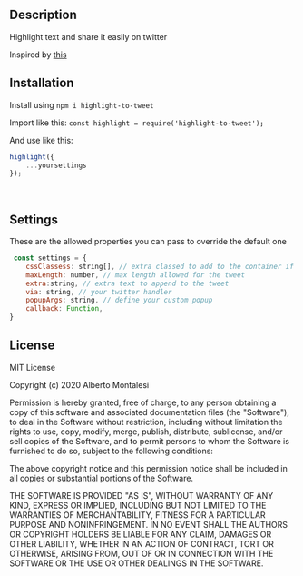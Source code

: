 ## Description

Highlight text and share it easily on twitter

Inspired by [this](https://webflow.com/website/Highlight-text-to-Tweet-it)

## Installation 

Install using `npm i highlight-to-tweet`

Import like this: `const highlight = require('highlight-to-tweet');`

And use like this:

```js
highlight({
    ...yoursettings
});
```

&nbsp;

## Settings

These are the allowed properties you can pass to override the default one
```js
 const settings = {
    cssClassess: string[], // extra classed to add to the container if you want to style it yourself
    maxLength: number, // max length allowed for the tweet
    extra:string, // extra text to append to the tweet
    via: string, // your twitter handler
    popupArgs: string, // define your custom popup
    callback: Function,
}
```

## License

MIT License

Copyright (c) 2020 Alberto Montalesi

Permission is hereby granted, free of charge, to any person obtaining a copy
of this software and associated documentation files (the "Software"), to deal
in the Software without restriction, including without limitation the rights
to use, copy, modify, merge, publish, distribute, sublicense, and/or sell
copies of the Software, and to permit persons to whom the Software is
furnished to do so, subject to the following conditions:

The above copyright notice and this permission notice shall be included in all
copies or substantial portions of the Software.

THE SOFTWARE IS PROVIDED "AS IS", WITHOUT WARRANTY OF ANY KIND, EXPRESS OR
IMPLIED, INCLUDING BUT NOT LIMITED TO THE WARRANTIES OF MERCHANTABILITY,
FITNESS FOR A PARTICULAR PURPOSE AND NONINFRINGEMENT. IN NO EVENT SHALL THE
AUTHORS OR COPYRIGHT HOLDERS BE LIABLE FOR ANY CLAIM, DAMAGES OR OTHER
LIABILITY, WHETHER IN AN ACTION OF CONTRACT, TORT OR OTHERWISE, ARISING FROM,
OUT OF OR IN CONNECTION WITH THE SOFTWARE OR THE USE OR OTHER DEALINGS IN THE
SOFTWARE.